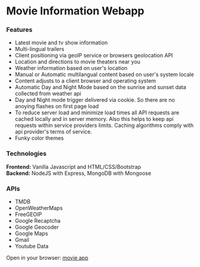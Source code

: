 # Movie Information Webapp

### Features
- Latest movie and tv show information 
- Multi-lingual trailers
- Client positioning via geoIP service or browsers geolocation API
- Location and directions to movie theaters near you
- Weather information based on user's location
- Manual or Automatic multilangual content based on user's system locale
- Content adjusts to a client browser and operating system
- Automatic Day and Night Mode based on the sunrise and sunset data collected from weather api
- Day and Night mode trigger delivered via cookie. So there are no anoying flashes on first page load
- To reduce server load and minimize load times all API requests are cached locally and in server memory. Also this helps to keep api requests within service providers limits. Caching algorithms comply with api provider's terms of service.
- Funky color themes

### Technologies
**Frontend:** Vanilla Javascript and HTML/CSS/Bootstrap  
**Backend:** NodeJS with Express, MongoDB with Mongoose  

### APIs
- TMDB
- OpenWeatherMaps
- FreeGEOIP
- Google Recaptcha
- Google Geocoder
- Google Maps
- Gmail
- Youtube Data


Open in your browser: [movie app](https://watch-movies-app.herokuapp.com/)
